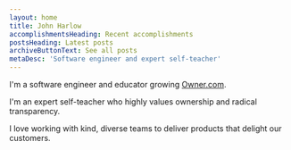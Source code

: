 ```yaml
---
layout: home
title: John Harlow
accomplishmentsHeading: Recent accomplishments
postsHeading: Latest posts
archiveButtonText: See all posts
metaDesc: 'Software engineer and expert self-teacher'
---
```


I'm a software engineer and educator growing [Owner.com](https://owner.com).

I'm an expert self-teacher who highly values ownership and radical transparency.

I love working with kind, diverse teams to deliver products that delight our customers.
